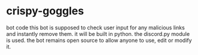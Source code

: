 # crispy-goggles
bot code
this bot is supposed to check user input for any malicious links and instantly remove them.
it will be built in python.
the discord.py module is used.
the bot remains open source to allow anyone to use, edit or modify it.
